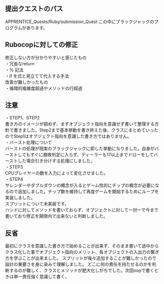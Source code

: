 ## 提出クエストのパス
APPRENTICE_Quests/Ruby/submission_Quest 
この中にブラックジャックのプログラムがあります。  

## Rubocopに対しての修正
修正しない方が分かりやすいと感じたもの  
・冗長なreturn  
・% 記法  
・if を式と見立てて代入する手法  
改善が難しかったもの  
・循環的複雑度超過やメソッドの行超過  

## 注意
・STEP1、STEP2  
書き方のイメージが掴めず、まずオブジェクト指向を意識せず書いて整理する方針で書きました。Step2まで基本挙動を書き終えた後、クラスにまとめていったのでStep1はオブジェクト指向を意識した書き方ではありません。  
・バースト処理について  
バーストの処理が現実のブラックジャックに即した挙動になりました。自身がバーストしてもすぐに勝敗判定に入らず、ディーラーも17以上までドローをしてバーストした場合引き分けする処理にしました。  
・STEP3  
CPUプレイヤーの数を入力によって変化させました。  
・STEP4  
サレンダーやダブルダウンの概念が入るとゲーム性的にチップの概念が必要になるので追加しました。チップ数を維持して再度ゲームを開始するためにループを実装しました。  
スプリットについて未実装です。  
ハンドに対してメソッドを書いておらず、オブジェクトに対して一対一で今まで書いており修正を期限内で出来ないと判断しました。  

## 反省
最初にクラスを意識した書き方で始めることが出来ず、そのまま書いて途中からクラス化した事でオブジェクト指向のメリット、各オブジェクトの入出力の繋ぎ方を学ぶことが出来ました。
スプリットが後々追加することが難しかったので設計の重要さを身に染みて理解しました。
どこに何の責任を持たせるのかを判断するのが難しく、クラスとメソッドが肥大化しがちでした。次回oopで書くときは単一責任強く意識して書く。